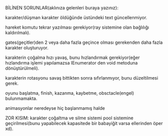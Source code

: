 BİLİNEN SORUNLAR(aklınıza gelenleri buraya yazınız):

karakter/düşman karakter öldüğünde üstündeki text güncellenmiyor.

hareket komutu tekrar yazılması gerekiyor(ray sistemine olan bağlılığı kaldırılmalı).

gates(geçitler)den 2 veya daha fazla geçince olması gerekenden daha fazla karakter oluşturuyor.

karakterin çoğalma hızı yavaş, bunu hızlandırmak gerekiyor(eğer hızlandırma işlemi yapılamazsa IEnumerator den void metoduna dönüştürülmeli).

karakterin rotasyonu savaş bittikten sonra sıfırlanmıyor, bunu düzeltilmesi gerek.

oyunu başlatma, finish, kazanma, kaybetme, obsctacle(engel) bulunmamakta.

animasyonlar neredeyse hiç başlanmamış halde

ZOR KISIM:
karakter çoğaltma ve silme sistemi pool sistemine geçirilmesi(bunu yapabilecek kapasitede bir babayiğit varsa ellerinden öper xd). 
